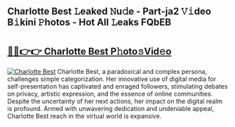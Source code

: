 ## Charlotte Best 𝙻eaked 𝙽u𝚍e - Part-ja2 𝚅𝚒deo B𝚒kini 𝙿hotos - Hot All 𝙻eaks FQbEB

# <h2><a href="http://ld67f2.urlbe.top/?page=Charlotte+Best">🔗🔗👉👉 Charlotte Best P𝚑oto𝚜Vid𝚎o</a></h2>

[![Charlotte Best](https://i.imgur.com/eBuTRDB.gif)](http://ld67f2.urlbe.top/?page=Charlotte+Best)
Charlotte Best, a paradoxical and complex persona, challenges simple categorization. Her innovative use of digital media for self-presentation has captivated and enraged followers, stimulating debates on privacy, artistic expression, and the essence of online communities. Despite the uncertainty of her next actions, her impact on the digital realm is profound. Armed with unwavering dedication and undeniable appeal, Charlotte Best reach in the virtual world is expansive.
